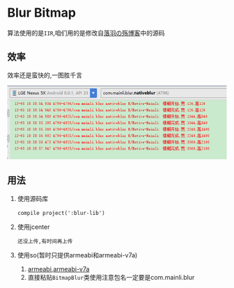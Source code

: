 # Blur Bitmap

算法使用的是`IIR`,咱们用的是修改自[落羽の殇博客](https://www.cnblogs.com/tntmonks/p/5291660.html)中的源码

## 效率
效率还是蛮快的,一图胜千言

![效率](/image/blur.png)

## 用法
1. 使用源码库 <br/>

    `compile project(':blur-lib')`

2. 使用jcenter

    `还没上传,有时间再上传`

3. 使用so(暂时只提供armeabi和armeabi-v7a)

   1. [armeabi](/armeabi/libblur-lib.so),[armeabi-v7a](/armeabi/libblur-lib.so)
   2. 直接粘贴`BitmapBlur`类使用注意包名一定要是com.mainli.blur
